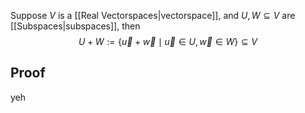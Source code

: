 Suppose $V$ is a [[Real Vectorspaces|vectorspace]], and $U,W\subseteq V$ are [[Subspaces|subspaces]], then
$$
U+W:=\{ \vec{u}+\vec{w}\mid \vec{u}\in U,\vec{w}\in W \}\subseteq V
$$
## Proof
yeh